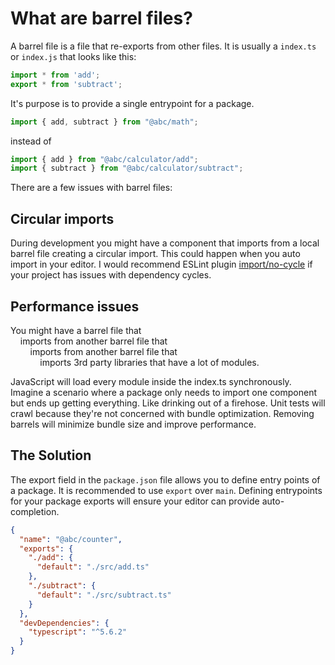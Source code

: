# What are barrel files?

A barrel file is a file that re-exports from other files. It is usually a `index.ts` or `index.js` that looks like this:

```ts filename="index.ts"
import * from 'add';
export * from 'subtract';
```

It's purpose is to provide a single entrypoint for a package.

```ts filename="calculator.ts"
import { add, subtract } from "@abc/math";
```

instead of

```ts filename="calculator.ts"
import { add } from "@abc/calculator/add";
import { subtract } from "@abc/calculator/subtract";
```

There are a few issues with barrel files:

## Circular imports

During development you might have a component that imports from a local barrel file creating a circular import. This could happen when you auto import in your editor. I would recommend ESLint plugin [import/no-cycle](https://github.com/import-js/eslint-plugin-import/blob/main/docs/rules/no-cycle.md) if your project has issues with dependency cycles.

## Performance issues

You might have a barrel file that
<br />&nbsp;&nbsp;&nbsp;&nbsp;imports from another barrel file that
<br />&nbsp;&nbsp;&nbsp;&nbsp;&nbsp;&nbsp;&nbsp;&nbsp;imports from another barrel file that
<br />&nbsp;&nbsp;&nbsp;&nbsp;&nbsp;&nbsp;&nbsp;&nbsp;&nbsp;&nbsp;&nbsp;&nbsp;imports 3rd party libraries that have a lot of modules.

JavaScript will load every module inside the index.ts synchronously. Imagine a scenario where a package only needs to import one component but ends up getting everything. Like drinking out of a firehose. Unit tests will crawl because they're not concerned with bundle optimization. Removing barrels will minimize bundle size and improve performance.

## The Solution

The export field in the `package.json` file allows you to define entry points of a package. It is recommended to use `export` over `main`. Defining entrypoints for your package exports will ensure your editor can provide auto-completion.

```json filename="package.json"
{
  "name": "@abc/counter",
  "exports": {
    "./add": {
      "default": "./src/add.ts"
    },
    "./subtract": {
      "default": "./src/subtract.ts"
    }
  },
  "devDependencies": {
    "typescript": "^5.6.2"
  }
}
```
